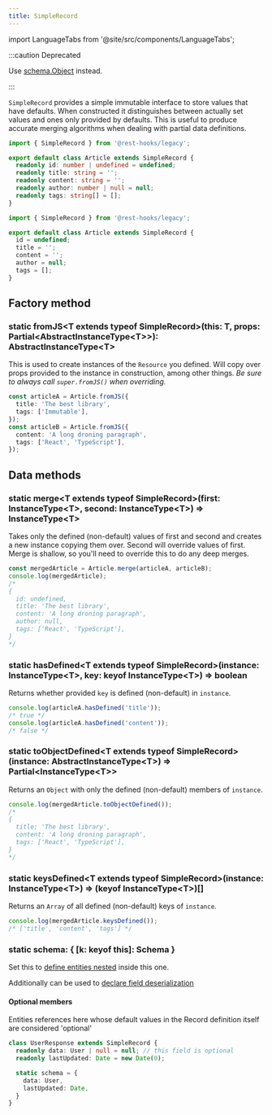 ```yaml
---
title: SimpleRecord
---
```

import LanguageTabs from '@site/src/components/LanguageTabs';

:::caution Deprecated

Use [schema.Object](./Object) instead.

:::

`SimpleRecord` provides a simple immutable interface to store values that have
defaults. When constructed it distinguishes between actually set values and ones
only provided by defaults. This is useful to produce accurate merging algorithms
when dealing with partial data definitions.

<LanguageTabs>

```typescript
import { SimpleRecord } from '@rest-hooks/legacy';

export default class Article extends SimpleRecord {
  readonly id: number | undefined = undefined;
  readonly title: string = '';
  readonly content: string = '';
  readonly author: number | null = null;
  readonly tags: string[] = [];
}
```

```js
import { SimpleRecord } from '@rest-hooks/legacy';

export default class Article extends SimpleRecord {
  id = undefined;
  title = '';
  content = '';
  author = null;
  tags = [];
}
```

</LanguageTabs>

## Factory method

### static fromJS\<T extends typeof SimpleRecord\>(this: T, props: Partial\<AbstractInstanceType\<T\>\>): AbstractInstanceType\<T\>

This is used to create instances of the `Resource` you defined. Will copy over props provided to
the instance in construction, among other things. _Be sure to always call `super.fromJS()` when
overriding._

```typescript
const articleA = Article.fromJS({
  title: 'The best library',
  tags: ['Immutable'],
});
const articleB = Article.fromJS({
  content: 'A long droning paragraph',
  tags: ['React', 'TypeScript'],
});
```

## Data methods

### static merge\<T extends typeof SimpleRecord\>(first: InstanceType\<T\>, second: InstanceType\<T\>) => InstanceType\<T\>

Takes only the defined (non-default) values of first and second and creates a new instance copying them over.
Second will override values of first. Merge is shallow, so you'll need to override this to do any deep merges.

```typescript
const mergedArticle = Article.merge(articleA, articleB);
console.log(mergedArticle);
/*
{
  id: undefined,
  title: 'The best library',
  content: 'A long droning paragraph',
  author: null,
  tags: ['React', 'TypeScript'],
}
*/
```

### static hasDefined\<T extends typeof SimpleRecord\>(instance: InstanceType\<T\>, key: keyof InstanceType\<T\>) => boolean

Returns whether provided `key` is defined (non-default) in `instance`.

```typescript
console.log(articleA.hasDefined('title'));
/* true */
console.log(articleA.hasDefined('content'));
/* false */
```


### static toObjectDefined\<T extends typeof SimpleRecord\>(instance: AbstractInstanceType\<T\>) => Partial\<InstanceType\<T\>\>

Returns an `Object` with only the defined (non-default) members of `instance`.

```typescript
console.log(mergedArticle.toObjectDefined());
/*
{
  title: 'The best library',
  content: 'A long droning paragraph',
  tags: ['React', 'TypeScript'],
}
*/
```

### static keysDefined\<T extends typeof SimpleRecord\>(instance: InstanceType\<T\>) => (keyof InstanceType\<T\>)[]

Returns an `Array` of all defined (non-default) keys of `instance`.

```typescript
console.log(mergedArticle.keysDefined());
/* ['title', 'content', 'tags'] */
```

### static schema: { [k: keyof this]: Schema }

Set this to [define entities nested](../guides/nested-response) inside this one.

Additionally can be used to [declare field deserialization](../guides/network-transform#deserializing-fields)

#### Optional members

Entities references here whose default values in the Record definition itself are
considered 'optional'

```typescript
class UserResponse extends SimpleRecord {
  readonly data: User | null = null; // this field is optional
  readonly lastUpdated: Date = new Date(0);

  static schema = {
    data: User,
    lastUpdated: Date,
  }
}
```
